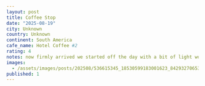 ```yaml
---
layout: post
title: Coffee Stop
date: "2025-08-19"
city: Unknown
country: Unknown
continent: South America
cafe_name: Hotel Coffee #2
rating: 4
notes: now firmly arrived we started off the day with a bit of light work (I supervised Claude through some tricky state machine work) now off to wander with a coffee in hand from this great spot near our hotel #worldcoffeetour
images:
  - /assets/images/posts/202508/536615345_18530599183001623_8429327065390579700_n_18087212968830019.jpg
published: 1
---
```

